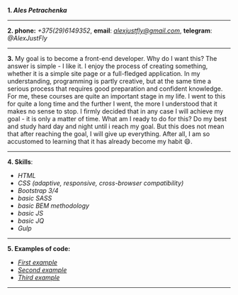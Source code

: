 **1. *Ales Petrachenka***
***
**2. phone:** *+375(29)6149352*, **email**: *alexjustfly@gmail.com*, **telegram**: *@AlexJustFly*
****
**3.** My goal is to become a front-end developer. Why do I want this? The answer is simple - I like it. I enjoy the process of creating something, whether it is a simple site page or a full-fledged application. In my understanding, programming is partly creative, but at the same time a serious process that requires good preparation and confident knowledge. For me, these courses are quite an important stage in my life. I went to this for quite a long time and the further I went, the more I understood that it makes no sense to stop. I firmly decided that in any case I will achieve my goal - it is only a matter of time. What am I ready to do for this? Do my best and study hard day and night until i reach my goal. But this does not mean that after reaching the goal, I will give up everything. After all, I am so accustomed to learning that it has already become my habit :smile:.
***
**4. Skills**:
+ *HTML*
+ *CSS (adaptive, responsive, cross-browser compatibility)*
+ *Bootstrap 3/4*
+ *basic SASS*
+ *basic BEM methodology*
+ *basic JS*
+ *basic JQ*
+ *Gulp*
***
**5. Examples of code:**
+ *[First example](https://github.com/AlexJustFly/Company-site-model "Company")* <br>
+ *[Second example](https://github.com/AlexJustFly/Restaurant-site-model "Restaurant")* <br>
+ *[Third example](https://github.com/AlexJustFly/Wedding-site-model "Wedding")* <br>
***
